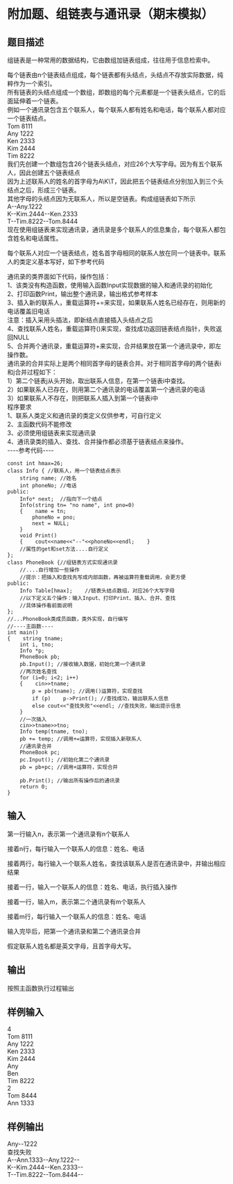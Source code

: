 # 附加题、组链表与通讯录（期末模拟）  
  
## 题目描述  
组链表是一种常用的数据结构，它由数组加链表组成，往往用于信息检索中。  
  
每个链表由n个链表结点组成，每个链表都有头结点，头结点不存放实际数据，纯粹作为一个索引。  
所有链表的头结点组成一个数组，即数组的每个元素都是一个链表头结点，它的后面延伸着一个链表。  
例如一个通讯录包含五个联系人，每个联系人都有姓名和电话，每个联系人都对应一个链表结点。  
Tom 8111  
Any 1222  
Ken 2333  
Kim 2444  
Tim 8222  
我们先创建一个数组包含26个链表头结点，对应26个大写字母。因为有五个联系人，因此创建五个链表结点  
因为上述联系人的姓名的首字母为A\K\T，因此把五个链表结点分别加入到三个头结点之后，形成三个链表。  
其他字母的头结点因为无联系人，所以是空链表。构成组链表如下所示  
A--Any.1222  
K--Kim.2444--Ken.2333  
T--Tim.8222--Tom.8444  
现在使用组链表来实现通讯录，通讯录是多个联系人的信息集合，每个联系人都包含姓名和电话属性。  
  
每个联系人对应一个链表结点，姓名首字母相同的联系人放在同一个链表中。联系人的类定义基本写好，如下参考代码  
  
通讯录的类界面如下代码，操作包括：  
1、该类没有构造函数，使用输入函数Input实现数据的输入和通讯录的初始化  
2、打印函数Print，输出整个通讯录，输出格式参考样本  
3、插入新的联系人，重载运算符+=来实现，如果联系人姓名已经存在，则用新的电话覆盖旧电话  
注意：插入采用头插法，即新结点直接插入头结点之后  
4、查找联系人姓名，重载运算符()来实现，查找成功返回链表结点指针，失败返回NULL  
5、合并两个通讯录，重载运算符+来实现，合并结果放在第一个通讯录中，即左操作数。  
通讯录的合并实际上是两个相同首字母的链表合并。对于相同首字母的两个链表i和j合并过程如下：  
1）第二个链表j从头开始，取出联系人信息，在第一个链表i中查找。  
2）如果联系人已存在，则用第二个通讯录的电话覆盖第一个通讯录的电话  
3）如果联系人不存在，则把联系人插入到第一个链表i中  
程序要求  
1、联系人类定义和通讯录的类定义仅供参考，可自行定义  
2、主函数代码不能修改  
3、必须使用组链表来实现通讯录  
4、通讯录类的插入、查找、合并操作都必须基于链表结点来操作。  
----参考代码----  
```  
const int hmax=26;  
class Info { //联系人，用一个链表结点表示  
    string name; //姓名  
    int phoneNo; //电话  
public:  
    Info* next;  //指向下一个结点  
    Info(string tn= "no name", int pno=0)  
    {    name = tn;  
        phoneNo = pno;  
        next = NULL;  
    }  
    void Print()  
    {    cout<<name<<"--"<<phoneNo<<endl;    }  
    //属性的get和set方法....自行定义  
};  
class PhoneBook {//组链表方式实现通讯录  
    //....自行增加一些操作  
    //提示：把插入和查找先写成内部函数，再被运算符重载调用，会更方便  
public:  
    Info Table[hmax];    //链表头结点数组，对应26个大写字母  
    //以下定义五个操作：输入Input、打印Print、插入、合并、查找  
    //具体操作看前面说明  
};  
//...PhoneBook类成员函数，类外实现，自行编写  
//----主函数----  
int main()  
{    string tname;  
    int i, tno;  
    Info *p;  
    PhoneBook pb;  
    pb.Input(); //接收输入数据，初始化第一个通讯录  
    //两次姓名查找  
    for (i=0; i<2; i++)  
    {    cin>>tname;  
        p = pb(tname); //调用()运算符，实现查找  
        if (p)    p->Print(); //查找成功，输出联系人信息  
        else cout<<"查找失败"<<endl; //查找失败，输出提示信息  
    }  
    //一次插入  
    cin>>tname>>tno;  
    Info temp(tname, tno);  
    pb += temp; //调用+=运算符，实现插入新联系人  
    //通讯录合并  
    PhoneBook pc;  
    pc.Input(); //初始化第二个通讯录  
    pb = pb+pc; //调用+运算符，实现合并  
      
    pb.Print(); //输出所有操作后的通讯录  
    return 0;  
}  
```  
## 输入  
第一行输入n，表示第一个通讯录有n个联系人  
  
接着n行，每行输入一个联系人的信息：姓名、电话  
  
接着两行，每行输入一个联系人姓名，查找该联系人是否在通讯录中，并输出相应结果  
  
接着一行，输入一个联系人的信息：姓名、电话，执行插入操作  
  
接着一行，输入m，表示第二个通讯录有m个联系人  
  
接着m行，每行输入一个联系人的信息：姓名、电话  
  
输入完毕后，把第一个通讯录和第二个通讯录合并  
  
假定联系人姓名都是英文字母，且首字母大写。  
  
## 输出  
按照主函数执行过程输出  
## 样例输入  
4  
Tom 8111  
Any 1222  
Ken 2333  
Kim 2444  
Any  
Ben  
Tim 8222  
2  
Tom 8444  
Ann 1333  
## 样例输出  
Any--1222  
查找失败  
A--Ann.1333--Any.1222--  
K--Kim.2444--Ken.2333--  
T--Tim.8222--Tom.8444--  
  
  
